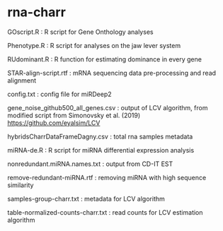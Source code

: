# rna-charr

GOscript.R : R script for Gene Onthology analyses

Phenotype.R : R script for analyses on the jaw lever system

RUdominant.R : R function for estimating dominance in every gene

STAR-align-script.rtf : mRNA sequencing data pre-processing and read alignment

config.txt : config file for miRDeep2

gene_noise_github500_all_genes.csv : output of LCV algorithm, from modified script from Simonovsky et al. (2019) https://github.com/eyalsim/LCV

hybridsCharrDataFrameDagny.csv : total rna samples metadata

miRNA-de.R : R script for miRNA differential expression analysis

nonredundant.miRNA.names.txt : output from CD-IT EST

remove-redundant-miRNA.rtf : removing miRNA with high sequence similarity

samples-group-charr.txt : metadata for LCV algorithm

table-normalized-counts-charr.txt : read counts for LCV estimation algorithm
